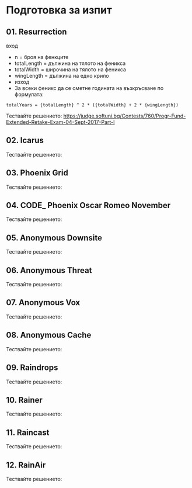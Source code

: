 # Подготовка за изпит
## 01. Resurrection
вход
- n = броя на фенкците
- totalLength = дължина на тялото на феникса 
- totalWidth = широчина на тялото на феникса
- wingLength = дължина на едно крило
- изход
- За всеки феникс да се сметне годината на възкръсване по формулата:
```
totalYears = {totalLength} ^ 2 * ({totalWidth} + 2 * {wingLength})
```
Тествайте решението:
https://judge.softuni.bg/Contests/760/Progr-Fund-Extended-Retake-Exam-04-Sept-2017-Part-I

## 02. Icarus 
Тествайте решението:

## 03. Phoenix Grid 
Тествайте решението:

## 04. CODE_ Phoenix Oscar Romeo November 
Тествайте решението:

## 05. Anonymous Downsite 
Тествайте решението:

## 06. Anonymous Threat 
Тествайте решението:

## 07. Anonymous Vox 
Тествайте решението:

## 08. Anonymous Cache 
Тествайте решението:

## 09. Raindrops  
Тествайте решението:

## 10. Rainer 
Тествайте решението:

## 11. Raincast
Тествайте решението:

## 12. RainAir 
Тествайте решението: